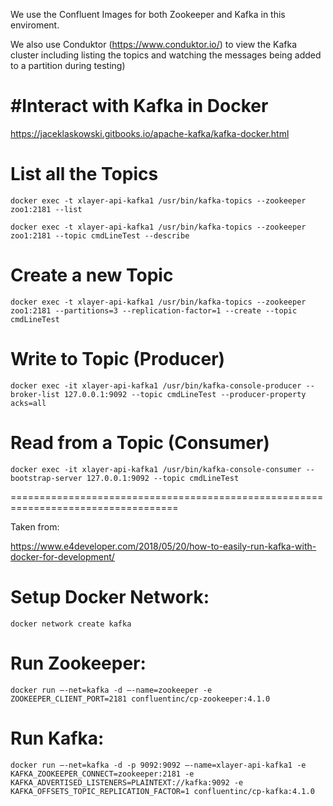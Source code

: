 We use the Confluent Images for both Zookeeper and Kafka in this enviroment.

We also use Conduktor (https://www.conduktor.io/) to view the Kafka cluster including listing the topics and watching the messages being added to a partition during testing)

#Interact with Kafka in Docker
==============================

https://jaceklaskowski.gitbooks.io/apache-kafka/kafka-docker.html


List all the Topics
===================

	docker exec -t xlayer-api-kafka1 /usr/bin/kafka-topics --zookeeper zoo1:2181 --list

	docker exec -t xlayer-api-kafka1 /usr/bin/kafka-topics --zookeeper zoo1:2181 --topic cmdLineTest --describe

Create a new Topic
==================

	docker exec -t xlayer-api-kafka1 /usr/bin/kafka-topics --zookeeper zoo1:2181 --partitions=3 --replication-factor=1 --create --topic cmdLineTest

Write to Topic (Producer)
=========================

	docker exec -it xlayer-api-kafka1 /usr/bin/kafka-console-producer --broker-list 127.0.0.1:9092 --topic cmdLineTest --producer-property acks=all

Read from a Topic (Consumer)
============================

	docker exec -it xlayer-api-kafka1 /usr/bin/kafka-console-consumer --bootstrap-server 127.0.0.1:9092 --topic cmdLineTest


===================================================================================

Taken from:

https://www.e4developer.com/2018/05/20/how-to-easily-run-kafka-with-docker-for-development/

Setup Docker Network:
=====================

	docker network create kafka

Run Zookeeper:
==============

	docker run –-net=kafka -d –-name=zookeeper -e ZOOKEEPER_CLIENT_PORT=2181 confluentinc/cp-zookeeper:4.1.0

Run Kafka:
==========

	docker run –-net=kafka -d -p 9092:9092 –-name=xlayer-api-kafka1 -e KAFKA_ZOOKEEPER_CONNECT=zookeeper:2181 -e KAFKA_ADVERTISED_LISTENERS=PLAINTEXT://kafka:9092 -e KAFKA_OFFSETS_TOPIC_REPLICATION_FACTOR=1 confluentinc/cp-kafka:4.1.0

